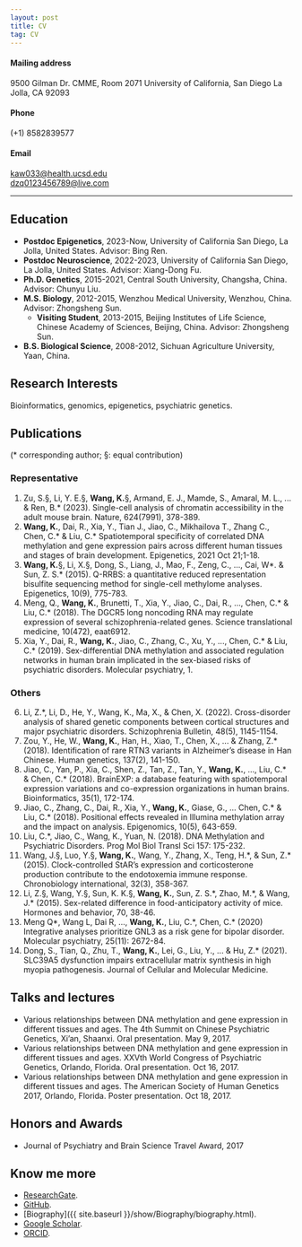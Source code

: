 ```yaml
---
layout: post
title: CV
tag: CV
---
```


#### Mailing address  
9500 Gilman Dr. CMME, Room 2071
University of California, San Diego
La Jolla, CA 92093

#### Phone  
(+1) 8582839577  

#### Email  
kaw033@health.ucsd.edu  
dzq0123456789@live.com  

****

## Education 
+ **Postdoc Epigenetics**, 2023-Now, University of California San Diego, La Jolla, United States. Advisor: Bing Ren.
+ **Postdoc Neuroscience**, 2022-2023, University of California San Diego, La Jolla, United States. Advisor: Xiang-Dong Fu.
+ **Ph.D. Genetics**, 2015-2021, Central South University, Changsha, China. Advisor: Chunyu Liu.
+ **M.S. Biology**, 2012-2015, Wenzhou Medical University, Wenzhou, China. Advisor: Zhongsheng Sun.
  + **Visiting Student**, 2013-2015, Beijing Institutes of Life Science, Chinese Academy of Sciences, Beijing, China. Advisor: Zhongsheng Sun.
+ **B.S. Biological Science**, 2008-2012, Sichuan Agriculture University, Yaan, China.

## Research Interests  
Bioinformatics, genomics, epigenetics, psychiatric genetics.  

## Publications  
(* corresponding author; §: equal contribution)  
### Representative  
1. Zu, S.§, Li, Y. E.§, **Wang, K.**§, Armand, E. J., Mamde, S., Amaral, M. L., ... & Ren, B.* (2023). Single-cell analysis of chromatin accessibility in the adult mouse brain. Nature, 624(7991), 378-389.
2. **Wang, K.**, Dai, R., Xia, Y., Tian J., Jiao, C., Mikhailova T., Zhang C., Chen, C.\* & Liu, C.\* Spatiotemporal specificity of correlated DNA methylation and gene expression pairs across different human tissues and stages of brain development. Epigenetics, 2021 Oct 21;1-18.  
3. **Wang, K.**§, Li, X.§, Dong, S., Liang, J., Mao, F., Zeng, C., ..., Cai, W\*. & Sun, Z. S.\* (2015). Q-RRBS: a quantitative reduced representation bisulfite sequencing method for single-cell methylome analyses. Epigenetics, 10(9), 775-783.  
4. Meng, Q., **Wang, K.**, Brunetti, T., Xia, Y., Jiao, C., Dai, R., ..., Chen, C.\* & Liu, C.\* (2018). The DGCR5 long noncoding RNA may regulate expression of several schizophrenia-related genes. Science translational medicine, 10(472), eaat6912.  
5. Xia, Y., Dai, R., **Wang, K.**, Jiao, C., Zhang, C., Xu, Y., ..., Chen, C.\* & Liu, C.\* (2019). Sex-differential DNA methylation and associated regulation networks in human brain implicated in the sex-biased risks of psychiatric disorders. Molecular psychiatry, 1.  
### Others  
6. Li, Z.\*, Li, D., He, Y., Wang, K., Ma, X., & Chen, X. (2022). Cross-disorder analysis of shared genetic components between cortical structures and major psychiatric disorders. Schizophrenia Bulletin, 48(5), 1145-1154.
7. Zou, Y., He, W., **Wang, K.**, Han, H., Xiao, T., Chen, X., ... & Zhang, Z.\* (2018). Identification of rare RTN3 variants in Alzheimer’s disease in Han Chinese. Human genetics, 137(2), 141-150.  
8. Jiao, C., Yan, P., Xia, C., Shen, Z., Tan, Z., Tan, Y., **Wang, K.**, ..., Liu, C.\* & Chen, C.\* (2018). BrainEXP: a database featuring with spatiotemporal expression variations and co-expression organizations in human brains. Bioinformatics, 35(1), 172-174.  
9. Jiao, C., Zhang, C., Dai, R., Xia, Y., **Wang, K.**, Giase, G., ... Chen, C.\* & Liu, C.\* (2018). Positional effects revealed in Illumina methylation array and the impact on analysis. Epigenomics, 10(5), 643-659.  
10. Liu, C.\*, Jiao, C., Wang, K., Yuan, N. (2018). DNA Methylation and Psychiatric Disorders. Prog Mol Biol Transl Sci 157: 175-232.  
11. Wang, J.§, Luo, Y.§, **Wang, K.**, Wang, Y., Zhang, X., Teng, H.\*, & Sun, Z.\* (2015). Clock-controlled StAR’s expression and corticosterone production contribute to the endotoxemia immune response. Chronobiology international, 32(3), 358-367.  
12. Li, Z.§, Wang, Y.§, Sun, K. K.§, **Wang, K.**, Sun, Z. S.\*, Zhao, M.\*, & Wang, J.\* (2015). Sex-related difference in food-anticipatory activity of mice. Hormones and behavior, 70, 38-46.  
13. Meng Q\*, Wang L, Dai R, ..., **Wang, K.**, Liu, C.\*, Chen, C.\* (2020) Integrative analyses prioritize GNL3 as a risk gene for bipolar disorder. Molecular psychiatry, 25(11): 2672-84.  
14. Dong, S., Tian, Q., Zhu, T., **Wang, K.**, Lei, G., Liu, Y., ... & Hu, Z.\* (2021). SLC39A5 dysfunction impairs extracellular matrix synthesis in high myopia pathogenesis. Journal of Cellular and Molecular Medicine.  

## Talks and lectures  
+ Various relationships between DNA methylation and gene expression in different tissues and ages. The 4th Summit on Chinese Psychiatric Genetics, Xi’an, Shaanxi. Oral presentation. May 9, 2017.  
+ Various relationships between DNA methylation and gene expression in different tissues and ages. XXVth World Congress of Psychiatric Genetics, Orlando, Florida. Oral presentation. Oct 16, 2017.  
+ Various relationships between DNA methylation and gene expression in different tissues and ages. The American Society of Human Genetics 2017, Orlando, Florida. Poster presentation. Oct 18, 2017.  

## Honors and Awards  
+ Journal of Psychiatry and Brain Science Travel Award, 2017  

## Know me more  
+ [ResearchGate](https://www.researchgate.net/profile/Kangli_Wang/).  
+ [GitHub](https://github.com/wkl1990).  
+ [Biography]({{ site.baseurl }}/show/Biography/biography.html).
+ [Google Scholar](https://scholar.google.com/citations?user=q4xr9wgAAAAJ).
+ [ORCID](https://orcid.org/0009-0008-0699-0101).